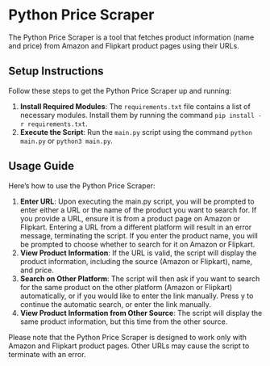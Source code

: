# Python Price Scraper
The Python Price Scraper is a tool that fetches product information (name and price) from Amazon and Flipkart product pages using their URLs.

## Setup Instructions
Follow these steps to get the Python Price Scraper up and running:

1. **Install Required Modules**: The `requirements.txt` file contains a list of necessary modules. Install them by running the command `pip install -r requirements.txt`.
2. **Execute the Script**: Run the `main.py` script using the command `python main.py` or `python3 main.py`.

## Usage Guide

Here’s how to use the Python Price Scraper:

1. **Enter URL**: Upon executing the main.py script, you will be prompted to enter either a URL or the name of the product you want to search for. If you provide a URL, ensure it is from a product page on Amazon or Flipkart. Entering a URL from a different platform will result in an error message, terminating the script. If you enter the product name, you will be prompted to choose whether to search for it on Amazon or Flipkart.
2. **View Product Information**: If the URL is valid, the script will display the product information, including the source (Amazon or Flipkart), name, and price.
3. **Search on Other Platform**: The script will then ask if you want to search for the same product on the other platform (Amazon or Flipkart) automatically, or if you would like to enter the link manually. Press y to continue the automatic search, or enter the link manually.
4. **View Product Information from Other Source**: The script will display the same product information, but this time from the other source.

Please note that the Python Price Scraper is designed to work only with Amazon and Flipkart product pages. Other URLs may cause the script to terminate with an error.
